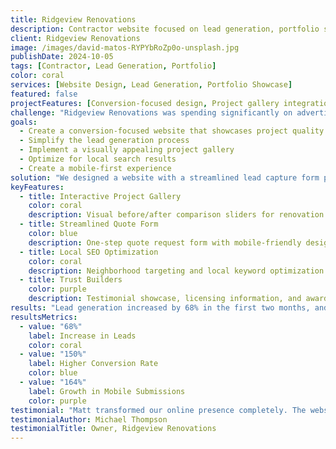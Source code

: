 ```yaml
---
title: Ridgeview Renovations
description: Contractor website focused on lead generation, portfolio showcase, and conversion optimization.
client: Ridgeview Renovations
image: /images/david-matos-RYPYbRoZp0o-unsplash.jpg
publishDate: 2024-10-05
tags: [Contractor, Lead Generation, Portfolio]
color: coral
services: [Website Design, Lead Generation, Portfolio Showcase]
featured: false
projectFeatures: [Conversion-focused design, Project gallery integration, Lead capture form optimization, Before/after slider implementation]
challenge: "Ridgeview Renovations was spending significantly on advertising but their website wasn't converting visitors into leads. Their project portfolio was buried in a difficult-to-navigate page, and their contact form was too complex for mobile users."
goals:
  - Create a conversion-focused website that showcases project quality
  - Simplify the lead generation process
  - Implement a visually appealing project gallery
  - Optimize for local search results
  - Create a mobile-first experience
solution: "We designed a website with a streamlined lead capture form prominently positioned on each page. The site features a dramatic before/after slider for project photos and an interactive neighborhood map showing completed renovations in the area."
keyFeatures:
  - title: Interactive Project Gallery
    color: coral
    description: Visual before/after comparison sliders for renovation projects with filterable categories.
  - title: Streamlined Quote Form
    color: blue
    description: One-step quote request form with mobile-friendly design and instant submission.
  - title: Local SEO Optimization
    color: coral
    description: Neighborhood targeting and local keyword optimization to improve search visibility.
  - title: Trust Builders
    color: purple
    description: Testimonial showcase, licensing information, and award highlights strategically placed near conversion points.
results: "Lead generation increased by 68% in the first two months, and the site's conversion rate rose from 1.8% to 4.5%. Mobile form submissions went from 22% of total leads to 58%."
resultsMetrics:
  - value: "68%"
    label: Increase in Leads
    color: coral
  - value: "150%"
    label: Higher Conversion Rate
    color: blue
  - value: "164%"
    label: Growth in Mobile Submissions
    color: purple
testimonial: "Matt transformed our online presence completely. The website not only looks professional but actually generates qualified leads daily. The before/after sliders have been especially effective at showing the quality of our work."
testimonialAuthor: Michael Thompson
testimonialTitle: Owner, Ridgeview Renovations
---
```


